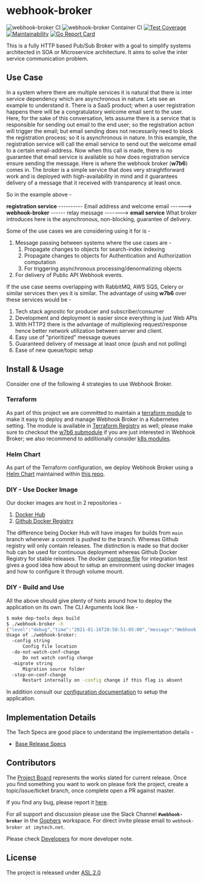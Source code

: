 # webhook-broker

![webhook-broker CI](https://github.com/imyousuf/webhook-broker/workflows/webhook-broker%20CI/badge.svg?branch=main)
![webhook-broker Container CI](https://github.com/imyousuf/webhook-broker/workflows/webhook-broker%20Container%20CI/badge.svg)
[![Test Coverage](https://api.codeclimate.com/v1/badges/bf5ba73ffe2743c7c7ad/test_coverage)](https://codeclimate.com/github/imyousuf/webhook-broker/test_coverage)
[![Maintainability](https://api.codeclimate.com/v1/badges/bf5ba73ffe2743c7c7ad/maintainability)](https://codeclimate.com/github/imyousuf/webhook-broker/maintainability)
[![Go Report Card](https://goreportcard.com/badge/github.com/imyousuf/webhook-broker)](https://goreportcard.com/report/github.com/imyousuf/webhook-broker)

This is a fully HTTP based Pub/Sub Broker with a goal to simplify systems architected in SOA or Microservice architecture. It aims to solve the inter service communication problem.

## Use Case

In a system where there are multiple services it is natural that there is inter service dependency which are asynchronous in nature. Lets see an example to understand it. There is a SaaS product; when a user registration happens there will be a congratulatory welcome email sent to the user. Here, for the sake of this conversation, lets assume there is a service that is responsible for sending out email to the end user; so the registration action will trigger the email; but email sending does not necessarily need to block the registration process; so it is asynchronous in nature. In this example, the registration service will call the email service to send out the welcome email to a certain email-address. Now when this call is made, there is no guarantee that email service is available so how does registration service ensure sending the message. Here is where the webhook broker (**w7b6**) comes in. The broker is a simple service that does very straightforward work and is deployed with high-availability in mind and it guarantees delivery of a message that it received with transparency at least once.

So in the example above -

**registration service** ---------- Email address and welcome email ------> **webhook-broker** ------ relay message -------> **email service**
What broker introduces here is the asynchronous, non-blocking, guarantee of delivery.

Some of the use cases we are considering using it for is -

1. Message passing between systems where the use cases are -
   1. Propagate changes to objects for search-index indexing
   1. Propagate changes to objects for Authentication and Authorization computation
   1. For triggering asynchronous processing/denormalizing objects
1. For delivery of Public API Webhook events.

If the use case seems overlapping with RabbitMQ, AWS SQS, Celery or similar services then yes it is similar. The advantage of using **w7b6** over these services would be -

1. Tech stack agnostic for producer and subscriber/consumer
1. Development and deployment is easier since everything is just Web APIs
1. With HTTP2 there is the advantage of multiplexing request/response hence better network utilization between server and client.
1. Easy use of "prioritized" message queues
1. Guaranteed delivery of message at least once (push and not polling)
1. Ease of new queue/topic setup

## Install & Usage

Consider one of the following 4 strategies to use Webhook Broker.

### Terraform

As part of this project we are committed to maintain a [terraform module](https://github.com/imyousuf/terraform-aws-webhook-broker) to make it easy to deploy and manage Webhook Broker in a Kubernetes setting. The module is available in [Terraform Registry](https://registry.terraform.io/modules/imyousuf/webhook-broker/aws/latest?tab=inputs) as well; please make sure to checkout the [w7b6 submodule](https://registry.terraform.io/modules/imyousuf/webhook-broker/aws/latest/submodules/w7b6) if you are just interested in Webhook Broker; we also recommend to additionally consider [k8s modules](https://registry.terraform.io/modules/imyousuf/webhook-broker/aws/latest/submodules/kubernetes-goodies).

### Helm Chart

As part of the Terraform configuration, we deploy Webhook Broker using a [Helm Chart](https://artifacthub.io/packages/helm/imytech/webhook-broker-chart) maintained within [this repo](./deploy-pkg/webhook-broker-chart/README.md).

### DIY - Use Docker Image

Our docker images are host in 2 repositories -

1. [Docker Hub](https://hub.docker.com/repository/docker/imyousuf/webhook-broker)
2. [Github Docker Registry](https://github.com/users/imyousuf/packages/container/package/webhook-broker)

The difference being Docker Hub will have images for builds from `main` branch whenever a commit is pushed to the branch. Whereas Github registry will only contain releases. The distinction is made so that docker hub can be used for continuous deployment whereas Github Docker Registry for stable releases. The docker [compose file](https://github.com/imyousuf/webhook-broker/blob/main/docker-compose.integration-test.yaml) for integration test gives a good idea how about to setup an environment using docker images and how to configure it through volume mount.

### DIY - Build and Use

All the above should give plenty of hints around how to deploy the application on its own. The CLI Arguments look like -

```bash
$ make dep-tools deps build
$ ./webhook-broker -h
{"level":"debug","time":"2021-01-16T20:58:51-05:00","message":"Webhook Broker - 0.1-dev"}
Usage of ./webhook-broker:
  -config string
      Config file location
  -do-not-watch-conf-change
      Do not watch config change
  -migrate string
      Migration source folder
  -stop-on-conf-change
      Restart internally on -config change if this flag is absent
```

In addition consult our [configuration documentation](./docs/configuration.md) to setup the application.

## Implementation Details

The Tech Specs are good place to understand the implementation details -

* [Base Release Specs](./docs/tech-specs/basic-spec.md)

## Contributors

The [Project Board](https://github.com/imyousuf/webhook-broker/projects/1) represents the works slated for current release. Once you find something you want to work on please fork the project, create a topic/issue/ticket branch, once complete open a PR against master.

If you find any bug, please report it [here](https://github.com/imyousuf/webhook-broker/issues).

For all support and discussion please use the Slack Channel **`#webhook-broker`** in the [Gophers](https://gophers.slack.com/) workspace. For direct invite please email to `webhook-broker at imytech.net`.

Please check [Developers](./docs/developers.md) for more developer note.

## License

The project is released under [ASL 2.0](./LICENSE)
